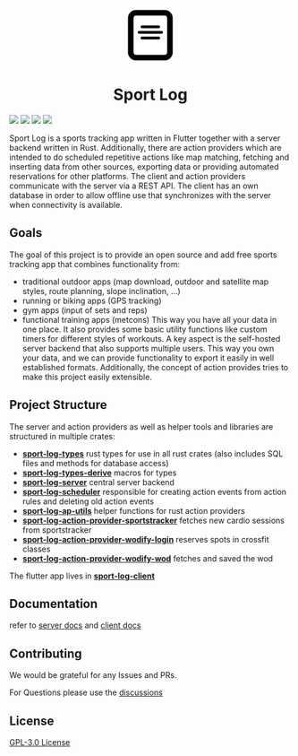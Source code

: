 <p align="center">
  <img src="icon.png" height="100" align="center">
</p>

<h1 align="center">Sport Log</h1>
  
![](https://img.shields.io/github/actions/workflow/status/LorenzSchueler/sport-log/rust.yml?branch=master&label=Rust%20Pipeline)
![](https://img.shields.io/github/actions/workflow/status/LorenzSchueler/sport-log/flutter.yml?branch=master&label=Flutter%20Pipeline)
![](https://img.shields.io/github/license/LorenzSchueler/sport-log)
![](https://img.shields.io/github/contributors/LorenzSchueler/sport-log)

Sport Log is a sports tracking app written in Flutter together with a server backend written in Rust.
Additionally, there are action providers which are intended to do scheduled repetitive actions like map matching, fetching and inserting data from other sources, exporting data or providing automated reservations for other platforms.
The client and action providers communicate with the server via a REST API.
The client has an own database in order to allow offline use that synchronizes with the server when connectivity is available.

## Goals

The goal of this project is to provide an open source and add free sports tracking app that combines functionality from:
- traditional outdoor apps (map download, outdoor and satellite map styles, route planning, slope inclination, ...)
- running or biking apps (GPS tracking)
- gym apps (input of sets and reps)
- functional training apps (metcons) 
This way you have all your data in one place.
It also provides some basic utility functions like custom timers for different styles of workouts.
A key aspect is the self-hosted server backend that also supports multiple users.
This way you own your data, and we can provide functionality to export it easily in well established formats.
Additionally, the concept of action provides tries to make this project easily extensible.

## Project Structure

The server and action providers as well as helper tools and libraries are structured in multiple crates:

- [**sport-log-types**](sport-log-types) rust types for use in all rust crates (also includes SQL files and methods for database access)
- [**sport-log-types-derive**](sport-log-types-derive) macros for types
- [**sport-log-server**](sport-log-server) central server backend
- [**sport-log-scheduler**](sport-log-scheduler) responsible for creating action events from action rules and deleting old action events
- [**sport-log-ap-utils**](sport-log-ap-utils) helper functions for rust action providers
- [**sport-log-action-provider-sportstracker**](sport-log-action-provider-sportstracker) fetches new cardio sessions from sportstracker
- [**sport-log-action-provider-wodify-login**](sport-log-action-provider-wodify-login) reserves spots in crossfit classes
- [**sport-log-action-provider-wodify-wod**](sport-log-action-provider-wodify-wod) fetches and saved the wod

The flutter app lives in [**sport-log-client**](sport-log-client)

## Documentation

refer to [server docs](sport-log-server/README.md) and [client docs](sport-log-client/README.md)

## Contributing

We would be grateful for any Issues and PRs.

For Questions please use the [discussions](https://github.com/LorenzSchueler/sport-log/discussions)

## License

[GPL-3.0 License](LICENSE)
